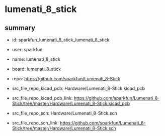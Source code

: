 # lumenati_8_stick
 
## summary 
* id: sparkfun_lumenati_8_stick_lumenati_8_stick
* user: sparkfun
* name: lumenati_8_stick
* board: lumenati_8_stick
* repo: https://github.com/sparkfun/Lumenati_8-Stick
* src_file_repo_kicad_pcb: Hardware/Lumenati_8-Stick.kicad_pcb
* src_file_repo_kicad_pcb_link: https://github.com/sparkfun/Lumenati_8-Stick/tree/master/Hardware/Lumenati_8-Stick.kicad_pcb


* src_file_repo_sch: Hardware/Lumenati_8-Stick.sch
* src_file_repo_sch_link: https://github.com/sparkfun/Lumenati_8-Stick/tree/master/Hardware/Lumenati_8-Stick.sch






